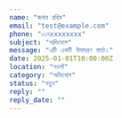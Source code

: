 ```yaml
---
name: "জনাব রহিম"
email: "test@example.com"
phone: "০১৭xxxxxxxx"
subject: "অভিযোগ"
message: "এটি একটি উদাহরণ বার্তা।"
date: 2025-01-01T10:00:00Z
location: "নওগাঁ"
category: "অভিযোগ"
status: "নতুন"
reply: ""
reply_date: ""
---
```

